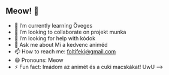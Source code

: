 ## Meow! 🐾

- 🌱 I’m currently learning Öveges
- 👯 I’m looking to collaborate on projekt munka
- 🤔 I’m looking for help with kódok
- 💬 Ask me about Mi a kedvenc animéd
- 📫 How to reach me: foltifeki@gmail.com
- 😄 Pronouns: Meow
- ⚡ Fun fact: Imádom az animét és a cuki macskákat! UwU
-->
